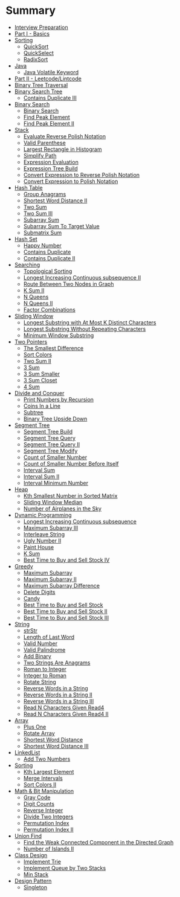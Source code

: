 # Summary
* [Interview Preparation](README.md)
* [Part I - Basics](part_i_basics/README.md)
* [Sorting]()
    * [QuickSort](part_i_basics/sort/quick_sort.md)
    * [QuickSelect](part_i_basics/sort/quick_select.md)
    * [RadixSort](part_i_basics/sort/radix_sort.md)
* [Java]()
    * [Java Volatile Keyword](part_i_basics/java/java_volatile_keyword.md)
* [Part II - Leetcode/Lintcode](part_ii_leetcode_lintcode/README.md)
* [Binary Tree Traversal](part_ii_leetcode_lintcode/binary_tree_traversal/README.md)
* [Binary Search Tree]()
    * [Contains Duplicate III](part_ii_leetcode_lintcode/binary_search_tree/contains_duplicate_iii.md)
* [Binary Search]()
    * [Binary Search](part_ii_leetcode_lintcode/binary_search/binary_search.md)
    * [Find Peak Element](part_ii_leetcode_lintcode/binary_search/find_peak_element.md)
    * [Find Peak Element II](part_ii_leetcode_lintcode/binary_search/find_peak_element_ii.md)
* [Stack]()
    * [Evaluate Reverse Polish Notation](part_ii_leetcode_lintcode/stack/evaluate_reverse_polish_notation.md)
    * [Valid Parenthese](part_ii_leetcode_lintcode/stack/valid_parenthese.md)
    * [Largest Rectangle in Histogram](part_ii_leetcode_lintcode/stack/largest_rectangle_in_histogram.md)
    * [Simplify Path](part_ii_leetcode_lintcode/stack/simplify_path.md)
    * [Expression Evaluation](part_ii_leetcode_lintcode/stack/expression_evaluation.md)
    * [Expression Tree Build](part_ii_leetcode_lintcode/stack/expression_tree_build.md)
    * [Convert Expression to Reverse Polish Notation](part_ii_leetcode_lintcode/stack/convert_expression_to_reverse_polish_notation.md)
    * [Convert Expression to Polish Notation](part_ii_leetcode_lintcode/stack/convert_expression_to_polish_notation.md)
* [Hash Table]()
    * [Group Anagrams](part_ii_leetcode_lintcode/hash_table/group_anagrams.md)
    * [Shortest Word Distance II](part_ii_leetcode_lintcode/hash_table/shortest_word_distance_ii.md)
    * [Two Sum](part_ii_leetcode_lintcode/hash_table/two_sum.md)
    * [Two Sum III](part_ii_leetcode_lintcode/hash_table/two_sum_iii.md)
    * [Subarray Sum](part_ii_leetcode_lintcode/hash_table/subarray_sum.md)
    * [Subarray Sum To Target Value](part_ii_leetcode_lintcode/hash_table/subarray_sum_to_target_value.md)
    * [Submatrix Sum](part_ii_leetcode_lintcode/hash_table/submatrix_sum.md)
* [Hash Set]()
    * [Happy Number](part_ii_leetcode_lintcode/hash_set/happy_number.md)
    * [Contains Duplicate](part_ii_leetcode_lintcode/hash_set/contains_duplicate.md)
    * [Contains Duplicate II](part_ii_leetcode_lintcode/hash_set/contains_duplicate_ii.md)
* [Searching]()
    * [Topological Sorting](part_ii_leetcode_lintcode/searching/topological_sorting.md)
    * [Longest Increasing Continuous subsequence II](part_ii_leetcode_lintcode/searching/longest_increasing_continuous_subsequence_ii.md)
    * [Route Between Two Nodes in Graph](part_ii_leetcode_lintcode/searching/route_between_two_nodes_in_graph.md)
    * [K Sum II](part_ii_leetcode_lintcode/searching/k_sum_ii.md)
    * [N Queens](part_ii_leetcode_lintcode/searching/n_queens.md)
    * [N Queens II](part_ii_leetcode_lintcode/searching/n_queens_ii.md)
    * [Factor Combinations](part_ii_leetcode_lintcode/searching/factor_combinations.md)
* [Sliding Window]()
    * [Longest Substring with At Most K Distinct Characters](part_ii_leetcode_lintcode/sliding_window/longest_substring_with_at_most_k_distince_characters.md)
    * [Longest Substring Without Repeating Characters](part_ii_leetcode_lintcode/sliding_window/longest_substring_without_repeating_characters.md)
    * [Minimum Window Substring](part_ii_leetcode_lintcode/sliding_window/minimum_window_substring.md)
* [Two Pointers]()
    * [The Smallest Difference](part_ii_leetcode_lintcode/two_pointers/the_smallest_difference.md)
    * [Sort Colors](part_ii_leetcode_lintcode/two_pointers/sort_colors.md)
    * [Two Sum II](part_ii_leetcode_lintcode/two_pointers/two_sum_ii.md)
    * [3 Sum](part_ii_leetcode_lintcode/two_pointers/3_sum.md)
    * [3 Sum Smaller](part_ii_leetcode_lintcode/two_pointers/3_sum_smaller.md)
    * [3 Sum Closet](part_ii_leetcode_lintcode/two_pointers/3_sum_closet.md)
    * [4 Sum](part_ii_leetcode_lintcode/two_pointers/.md)
* [Divide and Conquer]()
    * [Print Numbers by Recursion](part_ii_leetcode_lintcode/divide_and_conquer/print_numbers_by_recursion.md)
    * [Coins In a Line](part_ii_leetcode_lintcode/divide_and_conquer/coins_in_a_line.md)
    * [Subtree](part_ii_leetcode_lintcode/divide_and_conquer/subtree.md)
    * [Binary Tree Upside Down](part_ii_leetcode_lintcode/divide_and_conquer/binary_tree_upside_down.md)
* [Segment Tree]()
    * [Segment Tree Build](part_ii_leetcode_lintcode/segment_tree/segment_tree_build.md)
    * [Segment Tree Query](part_ii_leetcode_lintcode/segment_tree/segment_tree_query.md)
    * [Segment Tree Query II](part_ii_leetcode_lintcode/segment_tree/segment_tree_query_ii.md)
    * [Segment Tree Modify](part_ii_leetcode_lintcode/segment_tree/segment_tree_modify.md)
    * [Count of Smaller Number](part_ii_leetcode_lintcode/segment_tree/count_of_smaller_number.md)
    * [Count of Smaller Number Before Itself](part_ii_leetcode_lintcode/segment_tree/count_of_smaller_number_before_itself.md)
    * [Interval Sum](part_ii_leetcode_lintcode/segment_tree/interval_sum.md)
    * [Interval Sum II](part_ii_leetcode_lintcode/segment_tree/interval_sum_ii.md)
    * [Interval Minimum Number](part_ii_leetcode_lintcode/segment_tree/interval_minimum_number.md)
* [Heap]()
    * [Kth Smallest Number in Sorted Matrix](part_ii_leetcode_lintcode/heap/kth_smallest_number_in_sorted_matrix.md)
    * [Sliding Window Median](part_ii_leetcode_lintcode/heap/sliding_window_median.md)
    * [Number of Airplanes in the Sky](part_ii_leetcode_lintcode/heap/number_of_airplanes_in_the_sky.md)
* [Dynamic Programming]()
    * [Longest Increasing Continuous subsequence](part_ii_leetcode_lintcode/dp/longest_increasing_continuous_subsequence.md)
    * [Maximum Subarray III](part_ii_leetcode_lintcode/dp/maximum_subarray_iii.md)
    * [Interleave String](part_ii_leetcode_lintcode/dp/interleave_string.md)
    * [Ugly Number II](part_ii_leetcode_lintcode/dp/ugly_number_ii.md)
    * [Paint House](part_ii_leetcode_lintcode/dp/paint_house.md)
    * [K Sum](part_ii_leetcode_lintcode/dp/k_sum.md)
    * [Best Time to Buy and Sell Stock IV](part_ii_leetcode_lintcode/dp/best_time_to_buy_and_sell_stock_iv.md)
* [Greedy]()
    * [Maximum Subarray](part_ii_leetcode_lintcode/greedy/maximum_subarray.md)
    * [Maximum Subarray II](part_ii_leetcode_lintcode/greedy/maximum_subarray_ii.md)
    * [Maximum Subarray Difference](part_ii_leetcode_lintcode/greedy/maximum_subarray_difference.md)
    * [Delete Digits](part_ii_leetcode_lintcode/greedy/delete_digits.md)
    * [Candy](part_ii_leetcode_lintcode/greedy/candy.md)
    * [Best Time to Buy and Sell Stock](part_ii_leetcode_lintcode/greedy/best_time_to_buy_and_sell_stock.md)
    * [Best Time to Buy and Sell Stock II](part_ii_leetcode_lintcode/greedy/best_time_to_buy_and_sell_stock_ii.md)
    * [Best Time to Buy and Sell Stock III](part_ii_leetcode_lintcode/greedy/best_time_to_buy_and_sell_stock_iii.md)
* [String]()
    * [strStr](part_ii_leetcode_lintcode/string/str_str.md)
    * [Length of Last Word](part_ii_leetcode_lintcode/string/length_of_last_word.md)
    * [Valid Number](part_ii_leetcode_lintcode/string/valid_number.md)
    * [Valid Palindrome](part_ii_leetcode_lintcode/string/valid_palindrome.md)
    * [Add Binary](part_ii_leetcode_lintcode/string/add_binary.md)
    * [Two Strings Are Anagrams](part_ii_leetcode_lintcode/string/two_strings_are_anagrams.md)
    * [Roman to Integer](part_ii_leetcode_lintcode/string/roman_to_integer.md)
    * [Integer to Roman](part_ii_leetcode_lintcode/string/integer_to_roman.md)
    * [Rotate String](part_ii_leetcode_lintcode/string/rotate_string.md)
    * [Reverse Words in a String](part_ii_leetcode_lintcode/string/reverse_words_in_a_string.md)
    * [Reverse Words in a String II](part_ii_leetcode_lintcode/string/reverse_words_in_a_string_ii.md)
    * [Reverse Words in a String III](part_ii_leetcode_lintcode/string/reverse_words_in_a_string_iii.md)
    * [Read N Characters Given Read4](part_ii_leetcode_lintcode/string/read_n_characters_given_read4.md)
    * [Read N Characters Given Read4 II](part_ii_leetcode_lintcode/string/read_n_characters_given_read4_ii.md)
* [Array]()
    * [Plus One](part_ii_leetcode_lintcode/array/plus_one.md)
    * [Rotate Array](part_ii_leetcode_lintcode/array/rotate_array.md)
    * [Shortest Word Distance](part_ii_leetcode_lintcode/array/shortest_word_distance.md)
    * [Shortest Word Distance III](part_ii_leetcode_lintcode/array/shortest_word_distance_iii.md)
* [LinkedList]()
    * [Add Two Numbers](part_ii_leetcode_lintcode/linked_list/add_two_numbers.md)
* [Sorting]()
    * [Kth Largest Element](part_ii_leetcode_lintcode/sort/kth_largest_element.md)
    * [Merge Intervals](part_ii_leetcode_lintcode/sort/merge_intervals.md)
    * [Sort Colors II](part_ii_leetcode_lintcode/sort/sort_colors_ii.md)
* [Math & Bit Manipulation]()
    * [Gray Code](part_ii_leetcode_lintcode/math_and_bit_manipulation/gray_code.md)
    * [Digit Counts](part_ii_leetcode_lintcode/math_and_bit_manipulation/digit_counts.md)
    * [Reverse Integer](part_ii_leetcode_lintcode/math_and_bit_manipulation/reverse_integer.md)
    * [Divide Two Integers](part_ii_leetcode_lintcode/math_and_bit_manipulation/divide_two_integers.md)
    * [Permutation Index](part_ii_leetcode_lintcode/math_and_bit_manipulation/permutation_index.md)
    * [Permutation Index II](part_ii_leetcode_lintcode/math_and_bit_manipulation/permutation_index_ii.md)
* [Union Find](part_ii_leetcode_lintcode/union_find/README.md)
    * [Find the Weak Connected Component in the Directed Graph](part_ii_leetcode_lintcode/union_find/find_the_weak_connected_component_in_the_directed_graph.md)
    * [Number of Islands II](part_ii_leetcode_lintcode/union_find/number_of_islands_ii.md)
* [Class Design]()
    * [Implement Trie](part_ii_leetcode_lintcode/class_design/implement_trie.md)
    * [Implement Queue by Two Stacks](part_ii_leetcode_lintcode/class_design/implement_queue_by_two_stacks.md)
    * [Min Stack](part_ii_leetcode_lintcode/class_design/min_stack.md)
* [Design Pattern]()
    * [Singleton](part_ii_leetcode_lintcode/design_pattern/singleton.md)
